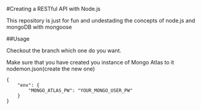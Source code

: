 #Creating a RESTful API with Node.js

This repository is just for fun and undestading the concepts of node.js and mongoDB with mongoose

##Usage

Checkout the branch which one do you want. 

Make sure that you have created you instance of Mongo Atlas to it nodemon.json(create the new one)

```
{
    "env": {
        "MONGO_ATLAS_PW": "YOUR_MONGO_USER_PW"
    }
}
```
